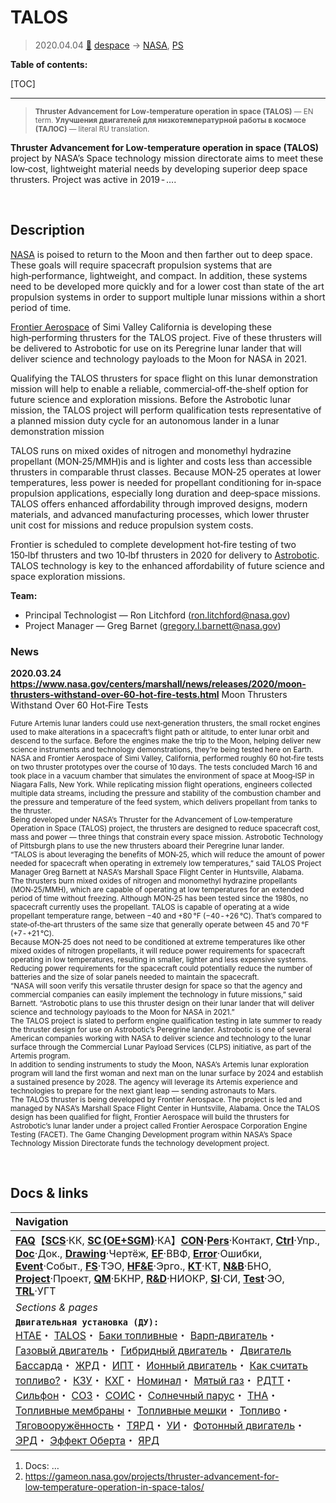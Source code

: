 # TALOS
> 2020.04.04 [🚀](../index/index.md) [despace](index.md) → [NASA](contact/nasa.md), [PS](ps.md)

**Table of contents:**

[TOC]

---
> <small>**Thruster Advancement for Low-temperature operation in space (TALOS)** — EN term. **Улучшения двигателей для низкотемпературной работы в космосе (ТАЛОС)** — literal RU translation.</small>

**Thruster Advancement for Low‑temperature operation in space (TALOS)** project by NASA’s Space technology mission directorate aims to meet these low‑cost, lightweight material needs by developing superior deep space thrusters. Project was active in 2019 ‑ ….



<p style="page-break-after:always"> </p>

## Description
[NASA](contact/nasa.md) is poised to return to the Moon and then farther out to deep space. These goals will require spacecraft propulsion systems that are high‑performance, lightweight, and compact. In addition, these systems need to be developed more quickly and for a lower cost than state of the art propulsion systems in order to support multiple lunar missions within a short period of time.

[Frontier Aerospace](contact/frontier_as.md) of Simi Valley California is developing these high‑performing thrusters for the TALOS project. Five of these thrusters will be delivered to Astrobotic for use on its Peregrine lunar lander that will deliver science and technology payloads to the Moon for NASA in 2021.

Qualifying the TALOS thrusters for space flight on this lunar demonstration mission will help to enable a reliable, commercial‑off‑the‑shelf option for future science and exploration missions. Before the Astrobotic lunar mission, the TALOS project will perform qualification tests representative of a planned mission duty cycle for an autonomous lander in a lunar demonstration mission

TALOS runs on mixed oxides of nitrogen and monomethyl hydrazine propellant (MON‑25/MMH)is and is lighter and costs less than accessible thrusters in comparable thrust classes. Because MON‑25 operates at lower temperatures, less power is needed for propellant conditioning for in‑space propulsion applications, especially long duration and deep‑space missions. TALOS offers enhanced affordability through improved designs, modern materials, and advanced manufacturing processes, which lower thruster unit cost for missions and reduce propulsion system costs.

Frontier is scheduled to complete development hot‑fire testing of two 150‑lbf thrusters and two 10‑lbf thrusters in 2020 for delivery to [Astrobotic](contact/astrobotic.md). TALOS technology is key to the enhanced affordability of future science and space exploration missions.

**Team:**

   - Principal Technologist — Ron Litchford (<ron.litchford@nasa.gov>)
   - Project Manager — Greg Barnet (<gregory.l.barnett@nasa.gov>)


### News
**2020.03.24 <https://www.nasa.gov/centers/marshall/news/releases/2020/moon-thrusters-withstand-over-60-hot-fire-tests.html>** Moon Thrusters Withstand Over 60 Hot‑Fire Tests

<small>Future Artemis lunar landers could use next‑generation thrusters, the small rocket engines used to make alterations in a spacecraft’s flight path or altitude, to enter lunar orbit and descend to the surface. Before the engines make the trip to the Moon, helping deliver new science instruments and technology demonstrations, they’re being tested here on Earth.<br> NASA and Frontier Aerospace of Simi Valley, California, performed roughly 60 hot‑fire tests on two thruster prototypes over the course of 10 days. The tests concluded March 16 and took place in a vacuum chamber that simulates the environment of space at Moog‑ISP in Niagara Falls, New York. While replicating mission flight operations, engineers collected multiple data streams, including the pressure and stability of the combustion chamber and the pressure and temperature of the feed system, which delivers propellant from tanks to the thruster.<br> Being developed under NASA’s Thruster for the Advancement of Low‑temperature Operation in Space (TALOS) project, the thrusters are designed to reduce spacecraft cost, mass and power — three things that constrain every space mission. Astrobotic Technology of Pittsburgh plans to use the new thrusters aboard their Peregrine lunar lander.<br> “TALOS is about leveraging the benefits of MON‑25, which will reduce the amount of power needed for spacecraft when operating in extremely low temperatures,” said TALOS Project Manager Greg Barnett at NASA’s Marshall Space Flight Center in Huntsville, Alabama.<br> The thrusters burn mixed oxides of nitrogen and monomethyl hydrazine propellants (MON‑25/MMH), which are capable of operating at low temperatures for an extended period of time without freezing. Although MON‑25 has been tested since the 1980s, no spacecraft currently uses the propellant. TALOS is capable of operating at a wide propellant temperature range, between −40 and +80 ℉ (−40 ‑ +26 ℃). That’s compared to state‑of‑the‑art thrusters of the same size that generally operate between 45 and 70 ℉ (+7 ‑ +21 ℃).<br> Because MON‑25 does not need to be conditioned at extreme temperatures like other mixed oxides of nitrogen propellants, it will reduce power requirements for spacecraft operating in low temperatures, resulting in smaller, lighter and less expensive systems. Reducing power requirements for the spacecraft could potentially reduce the number of batteries and the size of solar panels needed to maintain the spacecraft.<br> “NASA will soon verify this versatile thruster design for space so that the agency and commercial companies can easily implement the technology in future missions,” said Barnett. “Astrobotic plans to use this thruster design on their lunar lander that will deliver science and technology payloads to the Moon for NASA in 2021.”<br> The TALOS project is slated to perform engine qualification testing in late summer to ready the thruster design for use on Astrobotic’s Peregrine lander. Astrobotic is one of several American companies working with NASA to deliver science and technology to the lunar surface through the Commercial Lunar Payload Services (CLPS) initiative, as part of the Artemis program.<br> In addition to sending instruments to study the Moon, NASA’s Artemis lunar exploration program will land the first woman and next man on the lunar surface by 2024 and establish a sustained presence by 2028. The agency will leverage its Artemis experience and technologies to prepare for the next giant leap — sending astronauts to Mars.<br> The TALOS thruster is being developed by Frontier Aerospace. The project is led and managed by NASA’s Marshall Space Flight Center in Huntsville, Alabama. Once the TALOS design has been qualified for flight, Frontier Aerospace will build the thrusters for Astrobotic’s lunar lander under a project called Frontier Aerospace Corporation Engine Testing (FACET). The Game Changing Development program within NASA’s Space Technology Mission Directorate funds the technology development project.</small>



<p style="page-break-after:always"> </p>

## Docs & links
|Navigation|
|:-|
|**[FAQ](faq.md)**【**[SCS](scs.md)**·КК, **[SC (OE+SGM)](sc.md)**·КА】**[CON](contact.md)·[Pers](person.md)**·Контакт, **[Ctrl](control.md)**·Упр., **[Doc](doc.md)**·Док., **[Drawing](drawing.md)**·Чертёж, **[EF](ef.md)**·ВВФ, **[Error](error.md)**·Ошибки, **[Event](event.md)**·Событ., **[FS](fs.md)**·ТЭО, **[HF&E](hfe.md)**·Эрго., **[KT](kt.md)**·КТ, **[N&B](nnb.md)**·БНО, **[Project](project.md)**·Проект, **[QM](qm.md)**·БКНР, **[R&D](rnd.md)**·НИОКР, **[SI](si.md)**·СИ, **[Test](test.md)**·ЭО, **[TRL](trl.md)**·УГТ|
|*Sections & pages*|
|**`Двигательная установка (ДУ):`**<br> [HTAE](htae.md)・ [TALOS](talos.md)・ [Баки топливные](fuel_tank.md)・ [Варп‑двигатель](ps.md)・ [Газовый двигатель](ps.md)・ [Гибридный двигатель](гбрд.md)・ [Двигатель Бассарда](ps.md)・ [ЖРД](ps.md)・ [ИПТ](ing.md)・ [Ионный двигатель](иод.md)・ [Как считать топливо?](si.md)・ [КЗУ](cinu.md)・ [КХГ](cgs.md)・ [Номинал](nominal.md)・ [Мятый газ](exhsteam.md)・ [РДТТ](ps.md)・ [Сильфон](сильфон.md)・ [СОЗ](соз.md)・ [СОИС](соис.md)・ [Солнечный парус](солнечный_парус.md)・ [ТНА](turbopump.md)・ [Топливные мембраны](топливные_мембраны.md)・ [Топливные мешки](топливные_мешки.md)・ [Топливо](ps.md)・ [Тяговооружённость](ttwr.md)・ [ТЯРД](тярд.md)・ [УИ](ps.md)・ [Фотонный двигатель](фотонный_двигатель.md)・ [ЭРД](ps.md)・ [Эффект Оберта](oberth_eff.md)・ [ЯРД](ps.md)|

   1. Docs: …
   1. <https://gameon.nasa.gov/projects/thruster-advancement-for-low‑temperature-operation-in-space-talos/>
